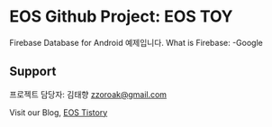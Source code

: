 # EOS Github Project: EOS TOY

Firebase Database for Android 예제입니다.
What is Firebase:
-Google

## Support
프로젝트 담당자: 김태향 zzoroak@gmail.com

Visit our Blog, [EOS Tistory](http://hyu-eos.tistory.com/category)
